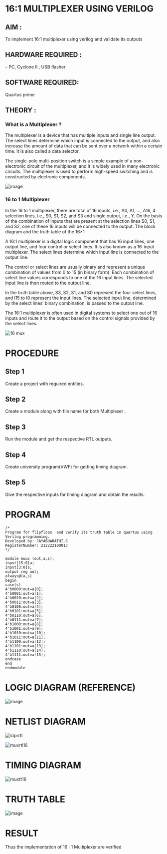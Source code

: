 # 16:1  MULTIPLEXER  USING VERILOG

## AIM :
   To implement 16:1  multiplexer using verilog and validate its outputs
   
   
## HARDWARE REQUIRED : 
   – PC, Cyclone II , USB flasher  
   
   
## SOFTWARE REQUIRED:
   Quartus prime  
   
   
## THEORY :   

### What is a Multiplexer ?
    
  The multiplexer is a device that has multiple inputs and single line output. The select lines determine which input is connected to the output, and also increase the amount of data that can be sent over a network within a certain time. It is also called a data selector.

  The single-pole multi-position switch is a simple example of a non-electronic circuit of the multiplexer, and it is widely used in many electronic circuits. The multiplexer is used to perform high-speed switching and is constructed by electronic components.
  
  
  ![image](https://github.com/Jayabharathi3/Simulation-project--Digital-Electronics/assets/120367796/1194d84e-6da0-464d-88ed-3e999ef33d28)
  
  
  
### 16 to 1 Multiplexer

   In the 16 to 1 multiplexer, there are total of 16 inputs, i.e., A0, A1, …, A16, 4 selection lines, i.e., S0, S1, S2, and S3 and single output, i.e., Y. On the basis of the combination of inputs that are present at the selection lines S0, S1, and S2, one of these 16 inputs will be connected to the output. The block diagram and the truth table of the 16×1
   
   A 16:1 multiplexer is a digital logic component that has 16 input lines, one output line, and four control or select lines. It is also known as a 16-input multiplexer. The select lines determine which input line is connected to the output line.

The control or select lines are usually binary and represent a unique combination of values from 0 to 15 (in binary form). Each combination of select line values corresponds to one of the 16 input lines. The selected input line is then routed to the output line.
  
  
  In the truth table above, S3, S2, S1, and S0 represent the four select lines, and I15 to I0 represent the input lines. The selected input line, determined by the select lines' binary combination, is passed to the output line.

The 16:1 multiplexer is often used in digital systems to select one out of 16 inputs and route it to the output based on the control signals provided by the select lines.
 

   ![16 mux](https://github.com/Jayabharathi3/Simulation-project--Digital-Electronics/assets/120367796/626b76cb-d667-406f-a095-8c7cfd9e913b)
   
   
   
# PROCEDURE  


## Step 1
Create a project with required entities.

## Step 2
Create a module along with file name for both Multiplexer .

## Step 3
Run the module and get the respective RTL outputs.

## Step 4
Create university program(VWF) for getting timing diagram.

## Step 5
Give the respective inputs for timing diagram and obtain the results.


        
# PROGRAM  

```
/*
Program for flipflops  and verify its truth table in quartus using Verilog programming.
Developed by: JAYABHARATHI.S
RegisterNumber: 212222100013 
*/

module muux (out,a,s);
input[15:0]a;
input[3:0]s;
output reg out;
always@(a,s)
begin
case(s)
4'b0000:out=a[0];
4'b0001:out=a[1];
4'b0010:out=a[2];
4'b0011:out=a[3];
4'b0100:out=a[4];
4'b0101:out=a[5];
4'b0110:out=a[6];
4'b0111:out=a[7];
4'b1000:out=a[8];
4'b1001:out=a[9];
4'b1010:out=a[10];
4'b1011:out=a[11];
4'b1100:out=a[12];
4'b1101:out=a[13];
4'b1110:out=a[14];
4'b1111:out=a[15];
endcase
end
endmodule

```


# LOGIC DIAGRAM  (REFERENCE)

![image](https://github.com/Jayabharathi3/Simulation-project--Digital-Electronics/assets/120367796/e37d33f2-5be7-4073-8027-62f364fb12d3)


# NETLIST DIAGRAM

![stprrtl](https://github.com/Jayabharathi3/Simulation-project--Digital-Electronics/assets/120367796/d2dcdbfb-61b2-4fdd-870d-6d5370e4d27c)


![muxrtl16](https://github.com/Jayabharathi3/Simulation-project--Digital-Electronics/assets/120367796/a9bd3e79-e316-453a-9c03-6d51287f0021)


# TIMING DIAGRAM


![muxtt16](https://github.com/Jayabharathi3/Simulation-project--Digital-Electronics/assets/120367796/0a63af42-84da-4f5a-87a6-23425154dc3b)



# TRUTH TABLE


![image](https://github.com/Jayabharathi3/Simulation-project--Digital-Electronics/assets/120367796/94575ee8-ae67-402d-9c22-a3f204a453a3)


# RESULT

Thus the implementation of  16 : 1 Multiplexer are verified

